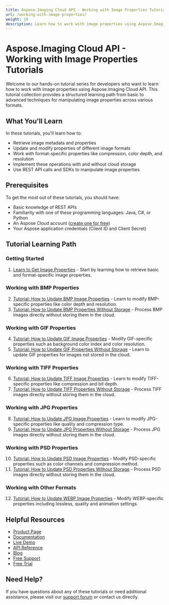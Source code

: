 ```yaml
---
title: Aspose.Imaging Cloud API - Working with Image Properties Tutorials
url: /working-with-image-properties/
weight: 10
description: Learn how to work with image properties using Aspose.Imaging Cloud API in these comprehensive step-by-step tutorials for developers
---
```


# Aspose.Imaging Cloud API - Working with Image Properties Tutorials

Welcome to our hands-on tutorial series for developers who want to learn how to work with image properties using Aspose.Imaging Cloud API. This tutorial collection provides a structured learning path from basic to advanced techniques for manipulating image properties across various formats.

## What You'll Learn

In these tutorials, you'll learn how to:

- Retrieve image metadata and properties
- Update and modify properties of different image formats
- Work with format-specific properties like compression, color depth, and resolution
- Implement these operations with and without cloud storage
- Use REST API calls and SDKs to manipulate image properties

## Prerequisites

To get the most out of these tutorials, you should have:

- Basic knowledge of REST APIs
- Familiarity with one of these programming languages: Java, C#, or Python
- An Aspose Cloud account ([create one for free](https://dashboard.aspose.cloud/#/apps))
- Your Aspose application credentials (Client ID and Client Secret)

## Tutorial Learning Path

### Getting Started

1. [Learn to Get Image Properties](/working-with-image-properties/get-image-properties/) - Start by learning how to retrieve basic and format-specific image properties.

### Working with BMP Properties

2. [Tutorial: How to Update BMP Image Properties](/working-with-image-properties/update-bmp-properties/) - Learn to modify BMP-specific properties like color depth and resolution.
3. [Tutorial: How to Update BMP Properties Without Storage](/working-with-image-properties/update-bmp-properties-without-storage/) - Process BMP images directly without storing them in the cloud.

### Working with GIF Properties

4. [Tutorial: How to Update GIF Image Properties](/working-with-image-properties/update-gif-properties/) - Modify GIF-specific properties such as background color index and color resolution.
5. [Tutorial: How to Update GIF Properties Without Storage](/working-with-image-properties/update-gif-properties-without-storage/) - Learn to update GIF properties for images not stored in the cloud.

### Working with TIFF Properties

6. [Tutorial: How to Update TIFF Image Properties](/working-with-image-properties/update-tiff-properties/) - Learn to modify TIFF-specific properties like compression and bit depth.
7. [Tutorial: How to Update TIFF Properties Without Storage](/working-with-image-properties/update-tiff-properties-without-storage/) - Process TIFF images directly without storing them in the cloud.

### Working with JPG Properties

8. [Tutorial: How to Update JPG Image Properties](/working-with-image-properties/update-jpg-properties/) - Learn to modify JPG-specific properties like quality and compression type.
9. [Tutorial: How to Update JPG Properties Without Storage](/working-with-image-properties/update-jpg-properties-without-storage/) - Process JPG images directly without storing them in the cloud.

### Working with PSD Properties

10. [Tutorial: How to Update PSD Image Properties](/working-with-image-properties/update-psd-properties/) - Modify PSD-specific properties such as color channels and compression method.
11. [Tutorial: How to Update PSD Properties Without Storage](/working-with-image-properties/update-psd-properties-without-storage/) - Process PSD images directly without storing them in the cloud.

### Working with Other Formats


12. [Tutorial: How to Update WEBP Image Properties](/working-with-image-properties/update-webp-properties/) - Modify WEBP-specific properties including lossless, quality and animation settings.


## Helpful Resources

- [Product Page](https://products.aspose.cloud/imaging/)
- [Documentation](https://docs.aspose.cloud/imaging/)
- [Live Demo](https://products.aspose.app/imaging/family)
- [API Reference](https://reference.aspose.cloud/imaging/)
- [Blog](https://blog.aspose.cloud/category/imaging/)
- [Free Support](https://forum.aspose.cloud/c/imaging/10/)
- [Free Trial](https://dashboard.aspose.cloud/#/apps)

## Need Help?

If you have questions about any of these tutorials or need additional assistance, please visit our [support forum](https://forum.aspose.cloud/c/imaging/10/) or contact us directly.
